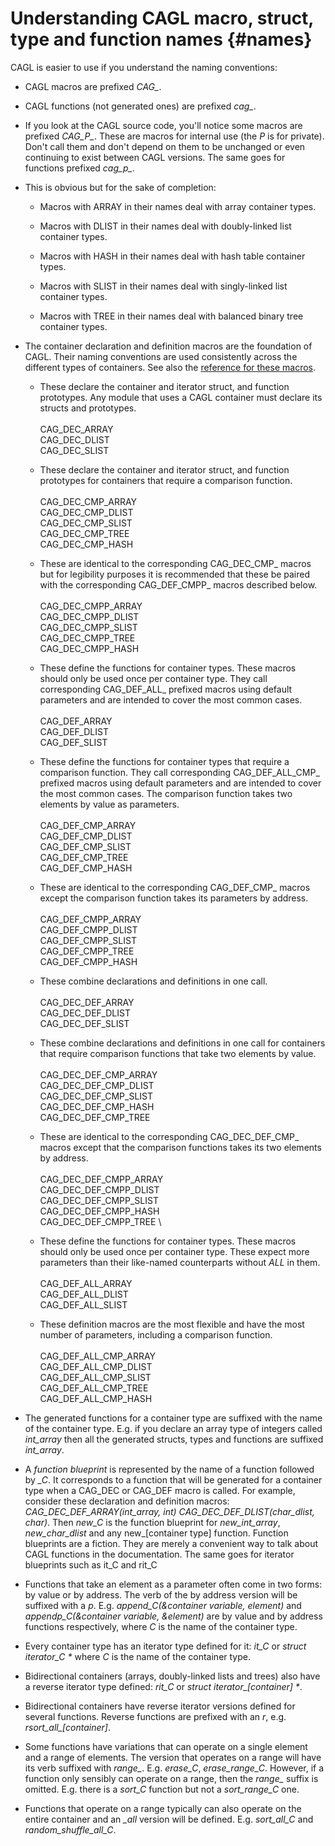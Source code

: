 # Understanding CAGL macro, struct, type and function names {#names}

CAGL is easier to use if you understand the naming conventions:

- CAGL macros are prefixed *CAG_*.

- CAGL functions (not generated ones) are prefixed *cag_*.

- If you look at the CAGL source code, you'll notice some macros are prefixed *CAG_P_*. These are macros for internal use (the *P* is for private). Don't call them and don't depend on them to be unchanged or even continuing to exist between CAGL versions. The same goes for functions prefixed *cag_p_*.

- This is obvious but for the sake of completion:

	- Macros with ARRAY in their names deal with array container types.

	- Macros with DLIST in their names deal with doubly-linked list container types.

	- Macros with HASH in their names deal with hash table container types.

	- Macros with SLIST in their names deal with singly-linked list container types.

	- Macros with TREE in their names deal with balanced binary tree container types.


- The container declaration and definition macros are the foundation of CAGL. Their naming conventions are used consistently across the different types of containers. See also the [reference for these macros](#decdef).

    - 	These declare the container and iterator struct, and function prototypes. Any module that uses a CAGL container must declare its structs and prototypes. \
	\
	CAG_DEC_ARRAY \
	CAG_DEC_DLIST  \
	CAG_DEC_SLIST

	- 	These declare the container and iterator struct, and function prototypes for containers that require a comparison function. \
	\
	CAG_DEC_CMP_ARRAY \
	CAG_DEC_CMP_DLIST \
	CAG_DEC_CMP_SLIST \
	CAG_DEC_CMP_TREE \
	CAG_DEC_CMP_HASH

	- These are identical to the corresponding CAG_DEC_CMP_ macros but for legibility purposes it is recommended that these be paired with the corresponding CAG_DEF_CMPP_ macros described below. \
	\
	CAG_DEC_CMPP_ARRAY \
	CAG_DEC_CMPP_DLIST \
	CAG_DEC_CMPP_SLIST \
	CAG_DEC_CMPP_TREE \
	CAG_DEC_CMPP_HASH

	- These define the functions for container types. These macros should only be used once per container type. They call corresponding CAG_DEF_ALL_  prefixed macros using default parameters and are intended to cover the most common cases. \
	\
	CAG_DEF_ARRAY \
	CAG_DEF_DLIST \
	CAG_DEF_SLIST

	- These define the functions for container types that require a comparison function. They call corresponding CAG_DEF_ALL_CMP_ prefixed macros using default parameters and are intended to cover the most common cases. The comparison function takes two elements by value as parameters. \
	\
	CAG_DEF_CMP_ARRAY \
	CAG_DEF_CMP_DLIST \
	CAG_DEF_CMP_SLIST \
	CAG_DEF_CMP_TREE \
	CAG_DEF_CMP_HASH

	- These are identical to the corresponding CAG_DEF_CMP_ macros except the comparison function takes its parameters by address. \
	\
	CAG_DEF_CMPP_ARRAY \
	CAG_DEF_CMPP_DLIST \
	CAG_DEF_CMPP_SLIST \
	CAG_DEF_CMPP_TREE \
	CAG_DEF_CMPP_HASH

	- These combine declarations and definitions in one call. \
	\
	CAG_DEC_DEF_ARRAY \
	CAG_DEC_DEF_DLIST \
	CAG_DEC_DEF_SLIST

	- These combine declarations and definitions in one call for containers that require comparison functions that take two elements by value. \
	\
	CAG_DEC_DEF_CMP_ARRAY \
	CAG_DEC_DEF_CMP_DLIST \
	CAG_DEC_DEF_CMP_SLIST \
	CAG_DEC_DEF_CMP_HASH \
	CAG_DEC_DEF_CMP_TREE

	- These are identical to the corresponding CAG_DEC_DEF_CMP_ macros except that the comparison functions takes its two elements by address.\
	\
	CAG_DEC_DEF_CMPP_ARRAY \
	CAG_DEC_DEF_CMPP_DLIST \
	CAG_DEC_DEF_CMPP_SLIST \
	CAG_DEC_DEF_CMPP_HASH \
	CAG_DEC_DEF_CMPP_TREE \

	- These define the functions for container types. These macros should only be used once per container type. These expect more parameters than their like-named counterparts without *ALL* in them. \
	\
	CAG_DEF_ALL_ARRAY \
	CAG_DEF_ALL_DLIST \
	CAG_DEF_ALL_SLIST

	- These definition macros are the most flexible and have the most number of parameters, including a comparison function. \
	\
	CAG_DEF_ALL_CMP_ARRAY \
	CAG_DEF_ALL_CMP_DLIST \
	CAG_DEF_ALL_CMP_SLIST \
	CAG_DEF_ALL_CMP_TREE \
	CAG_DEF_ALL_CMP_HASH

- The generated functions for a container type are suffixed with the name of the container type. E.g. if you declare an array type of integers called *int_array* then all the generated structs, types and functions are suffixed *int_array*.

- A *function blueprint* is represented by the name of a function followed by *_C*. It corresponds to a function that will be generated for a container type when a CAG_DEC or CAG_DEF macro is called. For example, consider these declaration and definition macros: *CAG_DEC_DEF_ARRAY(int_array, int)* *CAG_DEC_DEF_DLIST(char_dlist, char)*. Then *new_C* is the function blueprint for *new_int_array*, *new_char_dlist* and any new_[container type] function. Function blueprints are a fiction. They are merely a convenient way to talk about CAGL functions in the documentation. The same goes for iterator blueprints such as it_C and rit_C

- Functions that take an element as a parameter often come in two forms: by value or by address. The verb of the by address version will be suffixed with a *p*. E.g. *append_C(&container variable, element)* and *appendp_C(&container variable, &element)* are by value and by address functions respectively, where *C* is the name of the container type.

- Every container type has an iterator type defined for it: *it_C* or _struct iterator\_C *_ where *C* is the name of the container type.

- Bidirectional containers (arrays, doubly-linked lists and trees) also have a reverse iterator type defined: *rit_C* or _struct iterator\_[container] *_.

- Bidirectional containers have reverse iterator versions defined for several functions. Reverse functions are prefixed with an *r*, e.g. *rsort_all_[container]*.

- Some functions have variations that can operate on a single element and a range of elements. The version that operates on a range will have its verb suffixed with *range\_*. E.g. *erase_C*, *erase_range_C*. However, if a function only sensibly can operate on a range, then the *range\_* suffix is omitted. E.g. there is a *sort\_C* function but not a *sort_range_C* one.

- Functions that operate on a range typically can also operate on the entire container and an *_all* version will be defined. E.g. *sort_all_C* and *random_shuffle_all_C*.
